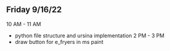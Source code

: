 ## Friday 9/16/22
10 AM - 11 AM
* python file structure and ursina implementation
2 PM - 3 PM
* draw button for e_fryers in ms paint